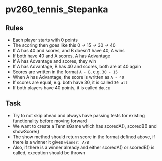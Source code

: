 # pv260_tennis_Stepanka

## Rules

- Each player starts with 0 points
- The scoring then goes like this 0 → 15 → 30 → 40
- If A has 40 and scores, and B doesn't have 40, A wins
- If both have 40 and A scores, A has Advantage
- If A has Advantage and scores, they win
- If A has Advantage, B has 40 and scores, both are at 40 again 
- Scores are written in the format `A - B`, e.g. `30 - 15`
- When A has Advantage, the score is written as `A - 40`
- If scores are equal, e.g. both have 30, it is called `30 all`
- If both players have 40 points, it is called `deuce`



## Task

- Try to not skip ahead and always have passing tests for
existing functionality before moving forward
- We want to create a TennisGame which has scoredA(),
scoredB() and showScore()
- The show method should return score in the format defined above,
if there is a winner it gives `winner: A/B`
- Also, if there is a winner already and either scoredA() or
scoredB() is called, exception should be thrown
